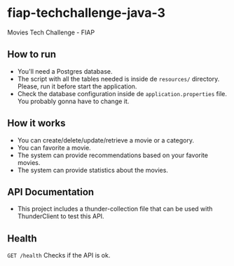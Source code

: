 # fiap-techchallenge-java-3
Movies Tech Challenge - FIAP

## How to run

- You'll need a Postgres database.
- The script with all the tables needed is inside de `resources/` directory. Please, run it before start the application.
- Check the database configuration inside de `application.properties` file. You probably gonna have to change it.

## How it works
- You can create/delete/update/retrieve a movie or a category.
- You can favorite a movie.
- The system can provide recommendations based on your favorite movies.
- The system can provide statistics about the movies.

## API Documentation

- This project includes a thunder-collection file that can be used with ThunderClient to test this API.

## Health

`GET /health`
Checks if the API is ok.